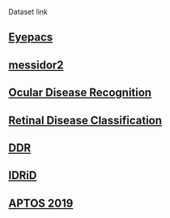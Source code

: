 Dataset link
## [Eyepacs](https://www.kaggle.com/c/diabetic-retinopathy-detection)
## [messidor2](https://www.kaggle.com/datasets/mariaherrerot/messidor2preprocess)
## [Ocular Disease Recognition](https://www.kaggle.com/datasets/andrewmvd/ocular-disease-recognition-odir5k)
## [Retinal Disease Classification](https://www.kaggle.com/datasets/andrewmvd/retinal-disease-classification)
## [DDR](https://www.kaggle.com/datasets/mariaherrerot/ddrdataset)
## [IDRiD](https://www.kaggle.com/datasets/mariaherrerot/idrid-dataset)
## [APTOS 2019](https://www.kaggle.com/competitions/aptos2019-blindness-detection)
